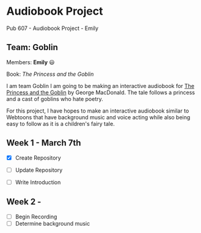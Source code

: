 # Audiobook Project 
Pub 607 - Audiobook Project - Emily

## Team: Goblin 

Members: **Emily** 😃

Book: *The Princess and the Goblin* 

I am team Goblin I am going to be making an interactive audiobook for [The Princess and the Goblin](https://www.gutenberg.org/cache/epub/708/pg708-images.html) by George MacDonald. The tale follows a princess and a cast of goblins who hate poetry. 

For this project, I have hopes to make an interactive audiobook similar to Webtoons that have background music and voice acting while also being easy to follow as it is a children's fairy tale.


## Week 1 - March 7th

- [x] Create Repository 
- [ ] Update Repository 
- [ ] Write Introduction



## Week 2 - 

- [ ] Begin Recording
- [ ] Determine background music 
